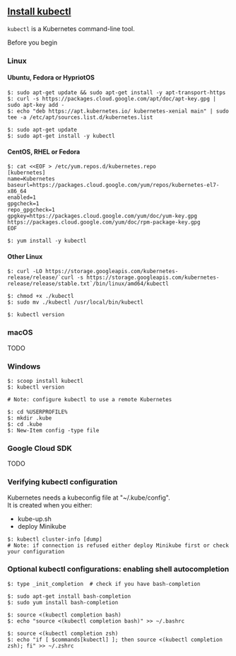 ## [Install kubectl](https://kubernetes.io/docs/tasks/tools/install-kubectl/)

`kubectl` is a Kubernetes command-line tool.  

Before you begin

### Linux

#### Ubuntu, Fedora or HypriotOS

```
$: sudo apt-get update && sudo apt-get install -y apt-transport-https
$: curl -s https://packages.cloud.google.com/apt/doc/apt-key.gpg | sudo apt-key add -
$: echo "deb https://apt.kubernetes.io/ kubernetes-xenial main" | sudo tee -a /etc/apt/sources.list.d/kubernetes.list

$: sudo apt-get update
$: sudo apt-get install -y kubectl
```

#### CentOS, RHEL or Fedora

```
$: cat <<EOF > /etc/yum.repos.d/kubernetes.repo
[kubernetes]
name=Kubernetes
baseurl=https://packages.cloud.google.com/yum/repos/kubernetes-el7-x86_64
enabled=1
gpgcheck=1
repo_gpgcheck=1
gpgkey=https://packages.cloud.google.com/yum/doc/yum-key.gpg https://packages.cloud.google.com/yum/doc/rpm-package-key.gpg
EOF

$: yum install -y kubectl
```

#### Other Linux

```
$: curl -LO https://storage.googleapis.com/kubernetes-release/release/`curl -s https://storage.googleapis.com/kubernetes-release/release/stable.txt`/bin/linux/amd64/kubectl

$: chmod +x ./kubectl
$: sudo mv ./kubectl /usr/local/bin/kubectl

$: kubectl version
```

### macOS

TODO

### Windows

```
$: scoop install kubectl
$: kubectl version

# Note: configure kubectl to use a remote Kubernetes

$: cd %USERPROFILE%
$: mkdir .kube
$: cd .kube
$: New-Item config -type file
```

### Google Cloud SDK

TODO

### Verifying kubectl configuration

Kubernetes needs a kubeconfig file at "~/.kube/config".  
It is created when you either:
* kube-up.sh
* deploy Minikube

```
$: kubectl cluster-info [dump]
# Note: if connection is refused either deploy Minikube first or check your configuration
```
### Optional kubectl configurations: enabling shell autocompletion

```
$: type _init_completion  # check if you have bash-completion

$: sudo apt-get install bash-completion
$: sudo yum install bash-completion
```

```
$: source <(kubectl completion bash)
$: echo "source <(kubectl completion bash)" >> ~/.bashrc
```

```
$: source <(kubectl completion zsh)
$: echo "if [ $commands[kubectl] ]; then source <(kubectl completion zsh); fi" >> ~/.zshrc
```
